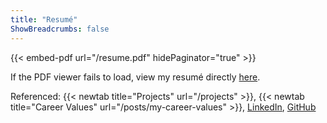 ```yaml
---
title: "Resumé"
ShowBreadcrumbs: false
---
```


{{< embed-pdf url="/resume.pdf" hidePaginator="true" >}}

If the PDF viewer fails to load, view my resumé directly [here](/resume.pdf).

Referenced: {{< newtab title="Projects" url="/projects" >}}, {{< newtab title="Career Values" url="/posts/my-career-values" >}}, [LinkedIn](https://www.linkedin.com/in/ari-zerner/), [GitHub](https://github.com/ari-zerner)
